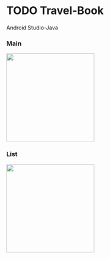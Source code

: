 # TODO Travel-Book
 Android Studio-Java
 
 <h3>Main</h3>
 <img src="https://user-images.githubusercontent.com/11635700/77010799-93377300-697b-11ea-8ba8-abaab111e838.png" width="230">
 
 <h3>List</h3>
 <img src="https://user-images.githubusercontent.com/11635700/77017743-4b6d1780-698c-11ea-83a8-ecc346d76f46.png" width="230">
